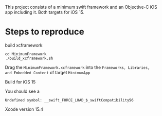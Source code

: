This project consists of a minimum swift framework and an Objective-C iOS app including it. Both targets for iOS 15.

# Steps to reproduce

build xcframework
```
cd MinimumFramework
./build_xcframework.sh
```

Drag the `MinimumFramework.xcframework` into the `Frameworks, Libraries, and Embedded Content` of target `MinimumApp`

Build for iOS 15

You should see a
```
Undefined symbol: __swift_FORCE_LOAD_$_swiftCompatibility56
```

Xcode version 15.4